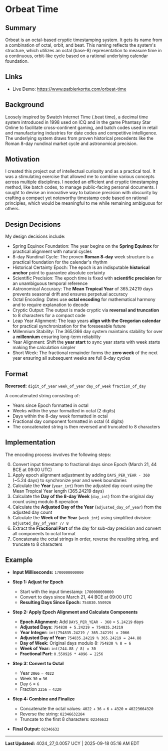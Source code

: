 # Orbeat Time

## Summary

Orbeat is an octal-based cryptic timestamping system. It gets its name from a combination of octal, orbit, and beat. This naming reflects the system's structure, which utilizes an octal (base-8) representation to measure time in a continuous, orbit-like cycle based on a rational underlying calendar foundation.

## Links
- Live Demo: https://www.patbierkortte.com/orbeat-time

## Background

Loosely inspired by Swatch Internet Time (.beat time), a decimal time system introduced in 1998 used on ICQ and in the game Phantasy Star Online to facilitate cross-continent gaming, and batch codes used in retail and manufacturing industries for date codes and competitive intelligence. The underlying system draws from proven historical precedents like the Roman 8-day nundinal market cycle and astronomical precision.

## Motivation

I created this project out of intellectual curiosity and as a practical tool. It was a stimulating exercise that allowed me to combine various concepts across multiple disciplines. I needed an efficient and cryptic timestamping method, like batch codes, to manage public-facing personal documents. I sought to devise an innovative way to balance precision with obscurity by crafting a compact yet noteworthy timestamp code based on rational principles, which would be meaningful to me while remaining ambiguous for others.

## Design Decisions

My design decisions include:

-   Spring Equinox Foundation: The year begins on the **Spring Equinox** for practical alignment with natural cycles
-   8-day Nundinal Cycle: The proven **Roman 8-day** week structure is a practical foundation for the calendar's rhythm
-   Historical Certainty Epoch: The epoch is an indisputable **historical anchor** point to guarantee absolute certainty
-   Scientific Precision: The epoch time is fixed with **scientific precision** for an unambiguous temporal reference
-   Astronomical Accuracy: The **Mean Tropical Year** of 365.24219 days prevents seasonal drift and ensures perpetual accuracy
-   Octal Encoding: Dates use **octal encoding** for mathematical harmony and to require explanation to decode
-   Cryptic Output: The output is made cryptic via **reversal and truncation** to 8 characters for a compact code
-   Leap Year Alignment: The leap years **align with the Gregorian calendar** for practical synchronization for the foreseeable future
-   Millennium Stability: The 365/366 day system maintains stability for over a **millennium** ensuring long-term reliability
-   Year Alignment: Shift the **year start** to sync year starts with week starts making the calculation simpler
-   Short Week: The fractional remainder forms the **zero week** of the next year ensuring all subsequent weeks are full 8-day cycles

## Format

**Reversed:** `digit_of_year` `week_of_year` `day_of_week` `fraction_of_day`

A concatenated string consisting of:
- Years since Epoch formatted in octal
- Weeks within the year formatted in octal (2 digits)
- Days within the 8-day week formatted in octal
- Fractional day component formatted in octal (4 digits)
- The concatenated string is then reversed and truncated to 8 characters

## Implementation

The encoding process involves the following steps:

0. Convert input timestamp to fractional days since Epoch (March 21, 44 BCE at 09:00 UTC)
1. Apply epoch alignment adjustment by adding `DAYS_PER_YEAR - 360` (~5.24 days) to synchronize year and week boundaries
2. Calculate the **Year** (`year_int`) from the adjusted day count using the Mean Tropical Year length (365.24219 days)
3. Calculate the **Day of the 8-day Week** (`day_int`) from the original day count using modulo 8 operation
4. Calculate the **Adjusted Day of the Year** (`adjusted_day_of_year`) from the adjusted day count
5. Calculate the **Week of the Year** (`week_int`) using simplified division: `adjusted_day_of_year // 8`
6. Extract the **Fractional Part** of the day for sub-day precision and convert all components to octal format
7. Concatenate the octal strings in order, reverse the resulting string, and truncate to 8 characters

## Example

- **Input Milliseconds:** `1700000000000`

- **Step 1: Adjust for Epoch**
  - Start with the input timestamp: `1700000000000`
  - Convert to days since March 21, 44 BCE at 09:00 UTC
  - **Resulting Days Since Epoch:** `754830.550926`

- **Step 2: Apply Epoch Alignment and Calculate Components**
  - **Epoch Alignment:** Add `DAYS_PER_YEAR - 360` = `5.24219` days
  - **Adjusted Days:** `754830 + 5.24219 = 754835.24219`
  - **Year Integer:** `int(754835.24219 / 365.24219) = 2066`
  - **Adjusted Day of Year:** `754835.24219 % 365.24219 = 244.88`
  - **Day of Week:** Original days modulo 8: `754830 % 8 = 6`
  - **Week of Year:** `int(244.88 / 8) = 30`
  - **Fractional Part:** `0.550926 * 4096 = 2256`

- **Step 3: Convert to Octal**
  - Year `2066` = `4022`
  - Week `30` = `36`
  - Day `6` = `6`
  - Fraction `2256` = `4320`

- **Step 4: Combine and Finalize**
  - Concatenate the octal values: `4022` + `36` + `6` + `4320` = `40223664320`
  - Reverse the string: `02346632204`
  - Truncate to the first 8 characters: `02346632`

- **Final Output:** `02346632`

---

<!-- LAST_UPDATED_START -->
**Last Updated:** 4024_27_0.0057 UCY | 2025-09-18 05:16 AM EDT
<!-- LAST_UPDATED_END -->
